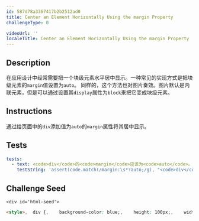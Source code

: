 ```yaml
---
id: 587d78a3367417b2b2512ad0
title: Center an Element Horizontally Using the margin Property
challengeType: 0

videoUrl: ''
localeTitle: Center an Element Horizontally Using the margin Property
---
```


## Description
<section id='description'>
在应用设计中经常需要把一个块级元素水平居中显示。一种常见的实现方式是把块级元素的<code>margin</code>值设置为<code>auto</code>。
同样的，这个方法也对图片奏效。图片默认是内联元素，但是可以通过设置其<code>display</code>属性为<code>block</code>来把它变成块级元素。
</section>

## Instructions
<section id='instructions'>
通过给页面中的<code>div</code>添加值为<code>auto</code>的<code>margin</code>属性将其居中显示。
</section>

## Tests
<section id='tests'>

```yml
tests:
  - text: <code>div</code>的<code>margin</code>应该为<code>auto</code>。
    testString: 'assert(code.match(/margin:\s*?auto;/g), "<code>div</code>的<code>margin</code>应该为<code>auto</code>。");'

```

</section>

## Challenge Seed
<section id='challengeSeed'>

    <div id='html-seed'>
```html
<style>,  div {,    background-color: blue;,    height: 100px;,    width: 100px;,    ,  },</style>,<div></div>
```





</div>





</section>

              